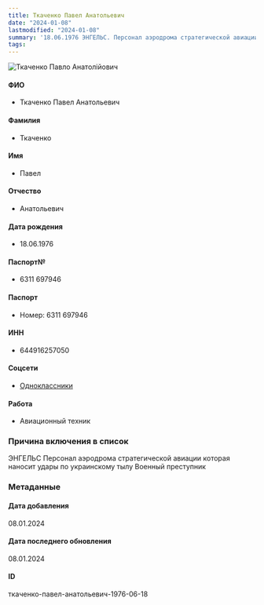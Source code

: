 ```yaml
---
title: Ткаченко Павел Анатольевич
date: "2024-01-08"
lastmodified: "2024-01-08"
summary: '18.06.1976 ЭНГЕЛЬС. Персонал аэродрома стратегической авиации которая наносит удары по украинскому тылу. Военный преступник'
tags: 
---
```

<!--# pp2-->
<!--## Фигурант-->
<!--### Личные данные-->
<!--#### Фото-->
![Ткаченко Павло Анатолійович](https://molfar.com/images/optimized/1696948438_1461606958.png)
#### ФИО
- Ткаченко Павел Анатольевич
#### Фамилия
- Ткаченко
#### Имя
- Павел
#### Отчество
- Анатольевич
#### Дата рождения
- 18.06.1976
#### Паспорт№
- 6311 697946
#### Паспорт
- Номер: 6311 697946
#### ИНН
- 644916257050
#### Соцсети
- [Одноклассники](https://ok.ru/profile/409101048709)
#### Работа
- Авиационный техник
### Причина включения в список
ЭНГЕЛЬС
Персонал аэродрома стратегической авиации которая наносит удары по украинскому тылу
Военный преступник
### Метаданные
#### Дата добавления
08.01.2024
#### Дата последнего обновления
08.01.2024
#### ID
ткаченко-павел-анатольевич-1976-06-18
<!--## END;-->
